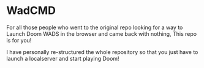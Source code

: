 # WadCMD

For all those people who went to the original repo looking for a way to Launch Doom WADS in the browser and came back with nothing, This repo is for you!

I have personally re-structured the whole repository so that you just have to launch a localserver and start playing Doom!
